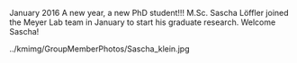 January 2016
A new year, a new PhD student!!! M.Sc. Sascha Löffler joined  the Meyer Lab team in January to start his graduate research. Welcome Sascha!   

../kmimg/GroupMemberPhotos/Sascha_klein.jpg
